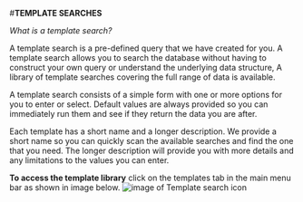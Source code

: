 #**TEMPLATE SEARCHES**

*What is a template search?*

A template search is a pre-defined
query that we have created for you. A 
template search allows you to search 
the database without having to 
construct your own query or understand
the underlying data structure, A 
library of template searches covering 
the full range of data is available.

A template search consists of a
simple form with one or more options
for you to enter or select. Default values
are always provided so you can 
immediately run them and see if they 
return the data you are after.

Each template has a short name and
a longer description. We provide a
short name so you can quickly scan
the available searches and find the
one that you need. The longer 
description will provide you with more
details and any limitations to the 
values you can enter.

**To access the template library** click 
on the templates tab in the main 
menu bar as shown in image below.
![image of Template search icon](https://flymine.readthedocs.io/en/latest/_images/templatestab.png)

